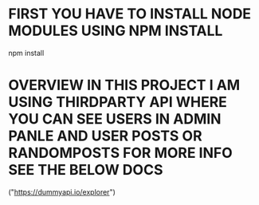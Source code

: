 # FIRST YOU HAVE TO INSTALL NODE MODULES USING NPM INSTALL
npm install

# OVERVIEW IN THIS PROJECT I AM USING THIRDPARTY API WHERE YOU CAN SEE USERS IN ADMIN PANLE AND USER POSTS OR RANDOMPOSTS FOR MORE INFO SEE THE BELOW DOCS 
("https://dummyapi.io/explorer")